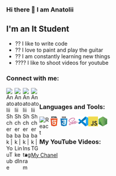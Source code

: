 ### Hi there 👋 I am Anatolii 

## I'm an It Student
- ?? I like to write code
- ?? I love to paint and play the guitar
- ?? I am constantly learning new things
- ???? I like to shoot videos for youtube 

### Connect with me:

[<img align="left" alt="Anatolii Shcherbak | YouTube" width="22px" src="https://cdn.jsdelivr.net/npm/simple-icons@v3/icons/youtube.svg" />][youtube]
[<img align="left" alt="Anatolii Shcherbak | LinkedIn" width="22px" src="https://cdn.jsdelivr.net/npm/simple-icons@v3/icons/linkedin.svg" />][linkedin]
[<img align="left" alt="Anatolii Shcherbak | Instagram" width="22px" src="https://cdn.jsdelivr.net/npm/simple-icons@v3/icons/instagram.svg" />][instagram]
[<img align="left" alt="Anatolii Shcherbak | TG" width="22px" src="https://logos-world.net/wp-content/uploads/2021/03/Telegram-Logo.png" />][Tg]

<br />

### Languages and Tools:

<img align="left" alt="React" width="26px" src="https://ru.freepik.com/free-icon/_14132691.htm#query=Java%20logo&position=3&from_view=search&track=sph" />
<img align="left" alt="HTML5" width="26px" src="https://raw.githubusercontent.com/github/explore/80688e429a7d4ef2fca1e82350fe8e3517d3494d/topics/html/html.png" />
<img align="left" alt="CSS3" width="26px" src="https://raw.githubusercontent.com/github/explore/80688e429a7d4ef2fca1e82350fe8e3517d3494d/topics/css/css.png" />
<img align="left" alt="Sass" width="26px" src="https://raw.githubusercontent.com/github/explore/80688e429a7d4ef2fca1e82350fe8e3517d3494d/topics/sass/sass.png" />
<img align="left" alt="Visual Studio Code" width="26px" src="https://raw.githubusercontent.com/github/explore/80688e429a7d4ef2fca1e82350fe8e3517d3494d/topics/visual-studio-code/visual-studio-code.png" />
<img align="left" alt="JavaScript" width="26px" src="https://raw.githubusercontent.com/github/explore/80688e429a7d4ef2fca1e82350fe8e3517d3494d/topics/javascript/javascript.png" />
<img align="left" alt="Node.js" width="26px" src="https://raw.githubusercontent.com/github/explore/80688e429a7d4ef2fca1e82350fe8e3517d3494d/topics/nodejs/nodejs.png" />


<br />
<br />


### My YouTube Videos:
<!-- YOUTUBE:START -->
- [My Chanel](https://www.youtube.com/channel/UC9Si7j82OO2PLaajrtxa9JA)
<!-- YOUTUBE:END -->

[youtube]: https://www.youtube.com/watch?v=VptAMVgpbP8
[linkedin]: https://www.linkedin.com/in/anatolii-shcherbak/
[instagram]: https://www.instagram.com/s_a_vdeveloper/
[Tg]: https://t.me/S_Anatoliy_V4




